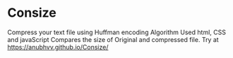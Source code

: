 # Consize
Compress your text file using Huffman encoding Algorithm
Used html, CSS and javaScript
Compares the size of Original and compressed file.
Try at https://anubhvv.github.io/Consize/
